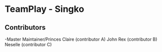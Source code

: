 # TeamPlay - Singko

## Contributors

-Master Maintainer/Princes
Claire (contributor A)
John Rex (contributor B)
Neselle (contributor C)
